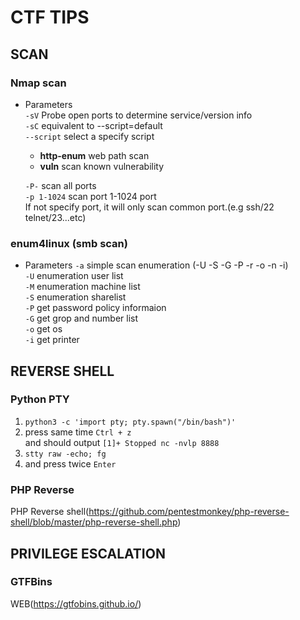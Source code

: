 CTF TIPS
===

## SCAN
### Nmap scan
  - Parameters  
    `-sV` Probe open ports to determine service/version info  
    `-sC` equivalent to --script=default  
    `--script` select a specify script  
    
    - **http-enum** web path scan  
    - **vuln** scan known vulnerability  
    
    `-P-` scan all ports  
    `-p 1-1024` scan port 1-1024 port  
    If not specify port, it will only scan common port.(e.g ssh/22 telnet/23...etc)  
    
### enum4linux (smb scan)
  - Parameters
    `-a` simple scan enumeration (-U -S -G -P -r -o -n -i)  
    `-U` enumeration user list  
    `-M` enumeration machine list  
    `-S` enumeration sharelist  
    `-P` get password policy informaion  
    `-G` get grop and number list  
    `-o` get os  
    `-i` get printer  
## REVERSE SHELL
### Python PTY
  1. `python3 -c 'import pty; pty.spawn("/bin/bash")'`  
  2. press same time `Ctrl + z`  
  and should output `[1]+ Stopped nc -nvlp 8888`  
  3. `stty raw -echo; fg`
  4. and press twice `Enter`  
### PHP Reverse
  PHP Reverse shell(https://github.com/pentestmonkey/php-reverse-shell/blob/master/php-reverse-shell.php)
 
## PRIVILEGE ESCALATION
### GTFBins

WEB(https://gtfobins.github.io/)
    
